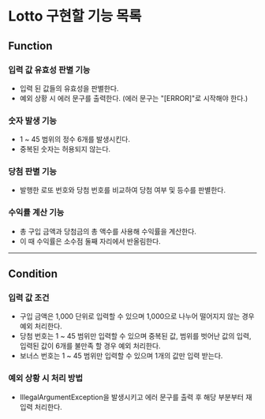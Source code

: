 # Lotto 구현할 기능 목록

## Function

### 입력 값 유효성 판별 기능
- 입력 된 값들의 유효성을 판별한다.
- 예외 상황 시 에러 문구를 출력한다. (에러 문구는 "[ERROR]"로 시작해야 한다.)

### 숫자 발생 기능
- 1 ~ 45 범위의 정수 6개를 발생시킨다.
- 중복된 숫자는 허용되지 않는다.

### 당첨 판별 기능
- 발행한 로또 번호와 당첨 번호를 비교하여 당첨 여부 및 등수를 판별한다.

### 수익률 계산 기능
- 총 구입 금액과 당첨금의 총 액수를 사용해 수익률을 계산한다.
- 이 때 수익률은 소수점 둘째 자리에서 반올림한다.

---

## Condition

### 입력 값 조건
- 구입 금액은 1,000 단위로 입력할 수 있으며 1,000으로 나누어 떨어지지 않는 경우 예외 처리한다.
- 당첨 번호는 1 ~ 45 범위만 입력할 수 있으며 중복된 값, 범위를 벗어난 값의 입력, 입력된 값이 6개를 불만족 할 경우 예외 처리한다.
- 보너스 번호는 1 ~ 45 범위만 입력할 수 있으며 1개의 값만 입력 받는다.

### 예외 상황 시 처리 방법
- IllegalArgumentException을 발생시키고 에러 문구를 출력 후 해당 부분부터 재입력 처리한다.